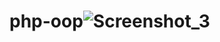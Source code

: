 # php-oop![Screenshot_3](https://github.com/Abid-H-Chowdhury/php-oop/assets/108193802/25e4920e-e98c-47b2-881e-3424206a7022)
